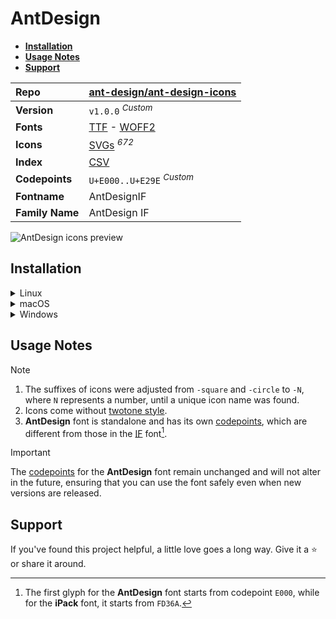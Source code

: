 # AntDesign

- [**Installation**](#installation)
- [**Usage Notes**](#usage-notes)
- [**Support**](#support)

| Repo            | [ant-design/ant-design-icons](https://github.com/ant-design/ant-design-icons)                                                                                                     |
| :-------------- | --------------------------------------------------------------------------------------------------------------------------------------------------------------------------------- |
| **Version**     | `v1.0.0` <sup>_Custom_</sup>                                                                                                                                                      |
| **Fonts**       | [TTF](https://raw.githubusercontent.com/iconicFonts/if/main/fonts/TTF/AntDesign.ttf) - [WOFF2](https://raw.githubusercontent.com/iconicFonts/if/main/fonts/WOFF2/AntDesign.woff2) |
| **Icons**       | [SVGs](https://github.com/iconicFonts/if/tree/main/packs/AntDesign/svgs) <sup>_672_</sup>                                                                                         |
| **Index**       | [CSV](https://github.com/iconicFonts/if/blob/main/indices/AntDesign.csv)                                                                                                          |
| **Codepoints**  | `U+E000..U+E29E` <sup>_Custom_</sup>                                                                                                                                              |
| **Fontname**    | AntDesignIF                                                                                                                                                                       |
| **Family Name** | AntDesign IF                                                                                                                                                                      |

<picture>
  <source media="(prefers-color-scheme: dark)" srcset="https://raw.githubusercontent.com/iconicFonts/if/main/imgs/AntDesign_dark.png">
  <img alt="AntDesign icons preview" src="https://raw.githubusercontent.com/iconicFonts/if/main/imgs/AntDesign_light.png">
</picture>

## Installation

<details>

<summary>Linux</summary>

```sh
curl -o ~/.local/share/fonts/AntDesign.ttf https://raw.githubusercontent.com/iconicFonts/if/main/fonts/TTF/AntDesign.ttf
```

Refresh font cache:

```sh
fc-cache -f ~/.local/share/fonts
```

</details>

<details>

<summary>macOS</summary>

```sh
curl -o ~/Library/Fonts/AntDesign.ttf https://raw.githubusercontent.com/iconicFonts/if/main/fonts/TTF/AntDesign.ttf
```

</details>

<details>

<summary>Windows</summary>

```sh
curl -o C:\Windows\Fonts\AntDesign.ttf https://raw.githubusercontent.com/iconicFonts/if/main/fonts/TTF/AntDesign.ttf
```

</details>

## Usage Notes

> [!NOTE]
>
> 1. The suffixes of icons were adjusted from `-square` and `-circle` to `-N`, where `N` represents a number, until a unique icon name was found.
> 2. Icons come without [twotone style](https://github.com/ant-design/ant-design-icons/tree/master/packages/icons-svg/svg/twotone).
> 3. **AntDesign** font is standalone and has its own [codepoints](https://github.com/iconicFonts/if/blob/main/indices/AntDesign.csv), which are different from those in the [IF](https://github.com/iconicFonts/if/blob/main/indices/if.csv) font[^1].

> [!IMPORTANT]
> The [codepoints](https://github.com/iconicFonts/if/blob/main/indices/AntDesign.csv) for the **AntDesign** font remain unchanged and will not alter in the future, ensuring that you can use the font safely even when new versions are released.

## Support

If you've found this project helpful, a little love goes a long way. Give it a :star: or share it around.

[^1]: The first glyph for the **AntDesign** font starts from codepoint `E000`, while for the **iPack** font, it starts from `FD36A`.

